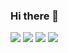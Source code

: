 ### Hi there 👋


<img src="https://img.shields.io/badge/Java-007396?style=plastic&logo=Java&logoColor=white&color=red"/>   <img src="https://img.shields.io/badge/Android-3DDC84?style=plastic&logo=Android&logoColor=white"/>   <img src="https://img.shields.io/badge/Android Studio-3DDC84?style=plastic&logo=androidstudio&logoColor=white&color=blue"/>   <img src="https://img.shields.io/badge/InteliJ-000000?style=plastic&logo=InteliJ&logoColor=white&color=yellow"/>

<!--
**ethanchaee/ethanchaee** is a ✨ _special_ ✨ repository because its `README.md` (this file) appears on your GitHub profile.

Here are some ideas to get you started:

- 🔭 I’m currently working on ...
- 🌱 I’m currently learning ...
- 👯 I’m looking to collaborate on ...
- 🤔 I’m looking for help with ...
- 💬 Ask me about ...
- 📫 How to reach me: ...
- 😄 Pronouns: ...
- ⚡ Fun fact: ...
-->
